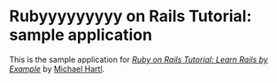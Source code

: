 # Rubyyyyyyyyy on Rails Tutorial: sample applicationThis is the sample application for [*Ruby on Rails Tutorial: Learn Rails by Example*](http://railstutorial.org/) by [Michael Hartl](http://michaelhartl.com/).
